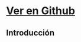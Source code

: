 
# [**Ver en Github**](https://github.com/ULL-ESIT-INF-DSI-2021/ull-esit-inf-dsi-20-21-prct10-async-sockets-miguel-martinr)
## **Introducción**
